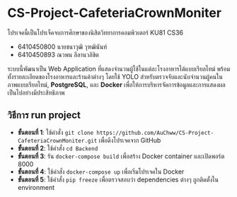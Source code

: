 # CS-Project-CafeteriaCrownMoniter

โปรเจคนี้เป็นโปรเจ็คจบการศึกษาของนิสิตวิทยาการคอมพิวเตอร์ KU81 CS36
- 6410450800 นายชนาวุฒิ วุฑฒินันท์
- 6410450893 ณวพน ลีลานวลิขิต

ระบบนี้พัฒนาเป็น Web Application ที่แสดงจำนวนผู้ใช้ในแต่ละโรงอาหารได้แบบเรียลไทม์ พร้อมทั้งรายละเอียดของโรงอาหารและร้านค้าต่างๆ  โดยใช้ YOLO สำหรับตรวจจับและนับจำนวนผู้คนในภาพแบบเรียลไทม์, **PostgreSQL**, และ **Docker** เพื่อให้การบริหารจัดการข้อมูลและการแสดงผลเป็นไปอย่างมีประสิทธิภาพ

## วิธีการ run project
- **ขั้นตอนที่ 1**: ใช้คำสั่ง `git clone https://github.com/AuChww/CS-Project-CafeteriaCrownMoniter.git` เพื่อดึงโปรเจคจาก GitHub
- **ขั้นตอนที่ 2**: ใช้คำสั่ง `cd Backend`
- **ขั้นตอนที่ 3**: รัน `docker-compose build` เพื่อสร้าง Docker container และเปิดพอร์ต 8000
- **ขั้นตอนที่ 4**: ใช้คำสั่ง `docker-compose up` เพื่อเริ่มโปรเจคใน Docker
- **ขั้นตอนที่ 5**: ใช้คำสั่ง `pip freeze` เพื่อตรวจสอบว่า dependencies ต่างๆ ถูกติดตั้งใน environment
